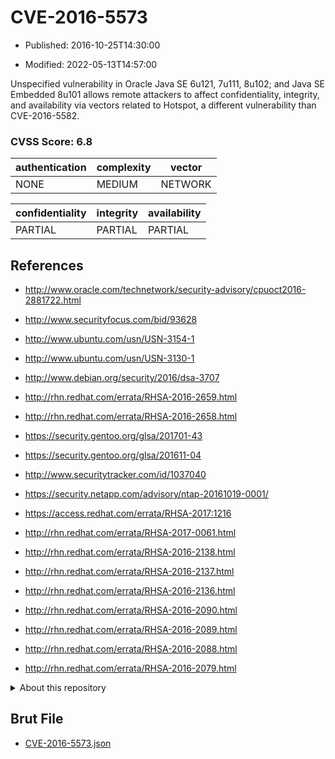 # CVE-2016-5573

- Published: 2016-10-25T14:30:00

- Modified: 2022-05-13T14:57:00

Unspecified vulnerability in Oracle Java SE 6u121, 7u111, 8u102; and Java SE Embedded 8u101 allows remote attackers to affect confidentiality, integrity, and availability via vectors related to Hotspot, a different vulnerability than CVE-2016-5582.

### CVSS Score: **6.8**

| authentication | complexity | vector |
| --- | --- | --- |
| NONE | MEDIUM | NETWORK |

| confidentiality | integrity | availability |
| --- | --- | --- |
| PARTIAL | PARTIAL | PARTIAL |

## References

* http://www.oracle.com/technetwork/security-advisory/cpuoct2016-2881722.html

* http://www.securityfocus.com/bid/93628

* http://www.ubuntu.com/usn/USN-3154-1

* http://www.ubuntu.com/usn/USN-3130-1

* http://www.debian.org/security/2016/dsa-3707

* http://rhn.redhat.com/errata/RHSA-2016-2659.html

* http://rhn.redhat.com/errata/RHSA-2016-2658.html

* https://security.gentoo.org/glsa/201701-43

* https://security.gentoo.org/glsa/201611-04

* http://www.securitytracker.com/id/1037040

* https://security.netapp.com/advisory/ntap-20161019-0001/

* https://access.redhat.com/errata/RHSA-2017:1216

* http://rhn.redhat.com/errata/RHSA-2017-0061.html

* http://rhn.redhat.com/errata/RHSA-2016-2138.html

* http://rhn.redhat.com/errata/RHSA-2016-2137.html

* http://rhn.redhat.com/errata/RHSA-2016-2136.html

* http://rhn.redhat.com/errata/RHSA-2016-2090.html

* http://rhn.redhat.com/errata/RHSA-2016-2089.html

* http://rhn.redhat.com/errata/RHSA-2016-2088.html

* http://rhn.redhat.com/errata/RHSA-2016-2079.html

<details>
<summary>About this repository</summary> 

  This repository is part of the project [Live Hack CVE](https://github.com/Live-Hack-CVE). Main website can be found [www.live-hack.org](https://www.live-hack.org) 
  
  Made by [Sn0wAlice](https://github.com/Sn0wAlice) for the people that care about security and need to have a feed of the latest CVEs. Hope you enjoy it, don't forget to star the repo and follow me on [Twitter](https://twitter.com/Sn0wAlice) and [Github](https://github.com/Sn0wAlice). And that is my [personnal website](https://www.alice-snow.me/)

  - [Home Page](https://github.com/Live-Hack-CVE)
  - [Framework](https://github.com/Live-Hack-CVE/cve-framework)
  - [CVE database](https://github.com/Live-Hack-CVE/full_database)
  - [Changelog](https://github.com/Live-Hack-CVE/Changelog)
</details>

## Brut File

* [CVE-2016-5573.json](https://raw.githubusercontent.com/Live-Hack-CVE/full_database/main/cves/2016/CVE-2016-5573.json)

